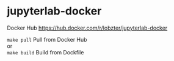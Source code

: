 # jupyterlab-docker

Docker Hub https://hub.docker.com/r/lobzter/jupyterlab-docker

```make pull``` Pull from Docker Hub  
or  
```make build``` Build from Dockfile  
